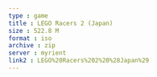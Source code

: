 ```yaml
---
type : game
title : LEGO Racers 2 (Japan)
size : 522.8 M
format : iso
archive : zip
server : myrient
link2 : LEGO%20Racers%202%20%28Japan%29
---
```


